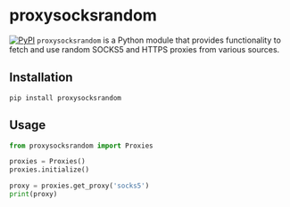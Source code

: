 # proxysocksrandom

[![PyPI](https://img.shields.io/pypi/v/proxysocksrandom.svg)](https://pypi.org/project/proxysocksrandom/)
`proxysocksrandom` is a Python module that provides functionality to fetch and use random SOCKS5 and HTTPS proxies from various sources.

## Installation

```pip install proxysocksrandom```

## Usage

```python
from proxysocksrandom import Proxies

proxies = Proxies()
proxies.initialize()

proxy = proxies.get_proxy('socks5')
print(proxy)
```
